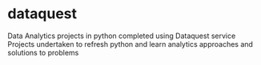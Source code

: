 # dataquest
Data Analytics projects in python completed using Dataquest service
Projects undertaken to refresh python and learn analytics approaches and solutions to problems
